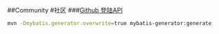 ##Community
#社区
###[Github 登陆API](https://developer.github.com/apps/building-oauth-apps/authorizing-oauth-apps/)
 ```bash
 mvn -Dmybatis.generator.overwrite=true mybatis-generator:generate
 ```